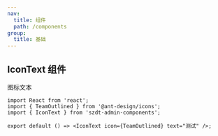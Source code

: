 ```yaml
---
nav:
  title: 组件
  path: /components
group:
  title: 基础
---
```


## IconText 组件

图标文本

```tsx
import React from 'react';
import { TeamOutlined } from '@ant-design/icons';
import { IconText } from 'szdt-admin-components';

export default () => <IconText icon={TeamOutlined} text="测试" />;
```

<API src="../../src/IconText/index.tsx" ></API>
